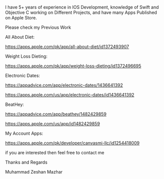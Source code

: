 I have 5+ years of experience in IOS Development, knowledge of Swift and Objective C working on Different Projects, and have many Apps Published on Apple Store. 

Please check my Previous Work


All About Diet:

https://apps.apple.com/pk/app/all-about-diet/id1372493907


Weight Loss Dieting:

https://apps.apple.com/pk/app/weight-loss-dieting/id1372496695




Electronic Dates:

https://appadvice.com/app/electronic-dates/1436641392


https://apps.apple.com/us/app/electronic-dates/id1436641392


BeatHey:

https://appadvice.com/app/beathey/1482429859

https://apps.apple.com/us/app/id1482429859


My Account Apps:

https://apps.apple.com/pk/developer/canvasmi-llc/id1254418009


if you are interested then feel free to contact me


Thanks and Regards

Muhammad Zeshan Mazhar



<!---
zeeshanbiit/zeeshanbiit is a ✨ special ✨ repository because its `README.md` (this file) appears on your GitHub profile.
You can click the Preview link to take a look at your changes.
--->

